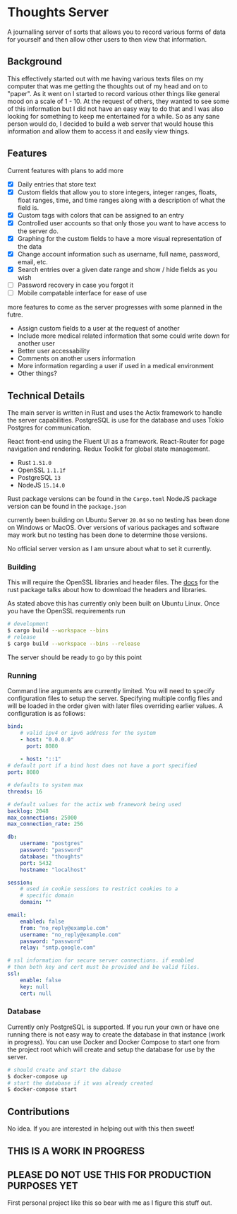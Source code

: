# Thoughts Server

A journalling server of sorts that allows you to record various forms of data for yourself and then allow other users to then view that information.

## Background

This effectively started out with me having various texts files on my computer that was me getting the thoughts out of my head and on to "paper". As it went on I started to record various other things like general mood on a scale of 1 - 10. At the request of others, they wanted to see some of this information but I did not have an easy way to do that and I was also looking for something to keep me entertained for a while. So as any sane person would do, I decided to build a web server that would house this information and allow them to access it and easily view things.

## Features

Current features with plans to add more

 - [x] Daily entries that store text
 - [x] Custom fields that allow you to store integers, integer ranges, floats, float ranges, time, and time ranges along with a description of what the field is.
 - [x] Custom tags with colors that can be assigned to an entry
 - [x] Controlled user accounts so that only those you want to have access to the server do.
 - [x] Graphing for the custom fields to have a more visual representation of the data
 - [x] Change account information such as username, full name, password, email, etc.
 - [x] Search entries over a given date range and show / hide fields as you wish
 - [ ] Password recovery in case you forgot it
 - [ ] Mobile compatable interface for ease of use

more features to come as the server progresses with some planned in the futre.

 - Assign custom fields to a user at the request of another
 - Include more medical related information that some could write down for another user
 - Better user accessability
 - Comments on another users information
 - More information regarding a user if used in a medical environment
 - Other things?

## Technical Details

The main server is written in Rust and uses the Actix framework to handle the server capabilities. PostgreSQL is use for the database and uses Tokio Postgres for communication.

React front-end using the Fluent UI as a framework. React-Router for page navigation and rendering. Redux Toolkit for global state management.

 - Rust `1.51.0`
 - OpenSSL `1.1.1f`
 - PostgreSQL `13`
 - NodeJS `15.14.0`

Rust package versions can be found in the `Cargo.toml`
NodeJS package version can be found in the `package.json`

currently been building on Ubuntu Server `20.04` so no testing has been done on Windows or MacOS. Over versions of various packages and software may work but no testing has been done to determine those versions.

No official server version as I am unsure about what to set it currently.

### Building

This will require the OpenSSL libraries and header files. The [docs](https://docs.rs/openssl/0.10.34/openssl/) for the rust package talks about how to download the headers and libraries.

As stated above this has currently only been built on Ubuntu Linux. Once you have the OpenSSL requirements run
```bash
# development
$ cargo build --workspace --bins
# release
$ cargo build --workspace --bins --release
```

The server should be ready to go by this point

### Running

Command line arguments are currently limited. You will need to specify configuration files to setup the server. Specifying multiple config files and will be loaded in the order given with later files overriding earlier values. A configuration is as follows:

```yaml
bind:
    # valid ipv4 or ipv6 address for the system
    - host: "0.0.0.0"
      port: 8080
      
    - host: "::1"
# default port if a bind host does not have a port specified
port: 8080

# defaults to system max
threads: 16

# default values for the actix web framework being used
backlog: 2048
max_connections: 25000
max_connection_rate: 256

db:
    username: "postgres"
    password: "password"
    database: "thoughts"
    port: 5432
    hostname: "localhost"

session:
    # used in cookie sessions to restrict cookies to a
    # specific domain
    domain: ""

email:
    enabled: false
    from: "no_reply@example.com"
    username: "no_reply@example.com"
    password: "password"
    relay: "smtp.google.com"

# ssl information for secure server connections. if enabled
# then both key and cert must be provided and be valid files.
ssl:
    enable: false
    key: null
    cert: null
```

### Database

Currently only PostgreSQL is supported. If you run your own or have one running there is not easy way to create the database in that instance (work in progress). You can use Docker and Docker Compose to start one from the project root which will create and setup the database for use by the server.

```bash
# should create and start the dabase
$ docker-compose up
# start the database if it was already created
$ docker-compose start
```

## Contributions

No idea. If you are interested in helping out with this then sweet!

## THIS IS A WORK IN PROGRESS
## PLEASE DO NOT USE THIS FOR PRODUCTION PURPOSES YET

First personal project like this so bear with me as I figure this stuff out.